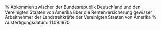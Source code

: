% Abkommen zwischen der Bundesrepublik Deutschland und den Vereinigten Staaten von Amerika über die Rentenversicherung gewisser Arbeitnehmer der Landstreitkräfte der Vereinigten Staaten von Amerika
% Ausfertigungsdatum: 11.09.1970
 